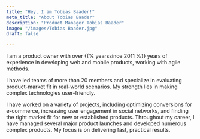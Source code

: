 ```yaml
---
title: "Hey, I am Tobias Baader!"
meta_title: "About Tobias Baader"
description: "Product Manager Tobias Baader"
image: "/images/Tobias Baader.jpg"
draft: false

---
```


I am a product owner with over {{% yearssince 2011 %}} years of experience in developing web and mobile products, working with agile methods.

I have led teams of more than 20 members and specialize in evaluating product-market fit in real-world scenarios. My strength lies in making complex technologies user-friendly.

I have worked on a variety of projects, including optimizing conversions for e-commerce, increasing user engagement in social networks, and finding the right market fit for new or established products. Throughout my career, I have managed several major product launches and developed numerous complex products. My focus is on delivering fast, practical results.